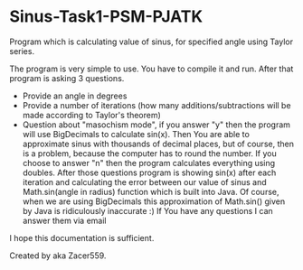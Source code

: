 # Sinus-Task1-PSM-PJATK

Program which is calculating value of sinus, for specified angle using Taylor series.

The program is very simple to use. You have to compile it and run. After that program is asking 3 questions.
- Provide an angle in degrees 
- Provide a number of iterations  (how many additions/subtractions will be made according to Taylor's theorem)
- Question about "masochism mode", if you answer "y" then the program will use BigDecimals to calculate sin(x). Then You are able to approximate sinus with thousands of decimal places, but of course, then is a problem, because the computer has to round the number. If you choose to answer "n" then the program calculates everything using doubles. 
After those questions program is showing sin(x) after each iteration and calculating the error between our value of sinus and Math.sin(angle in radius) function which is built into Java. Of course, when we are using BigDecimals this approximation of Math.sin() given by Java is ridiculously inaccurate :)
If You have any questions I can answer them via email

I hope this documentation is sufficient.

Created by aka Zacer559.
